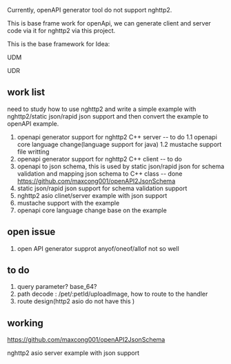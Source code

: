 Currently, openAPI generator tool do not support nghttp2.

This is base frame work for openApi, we can generate client and server code via it for nghttp2 via this project.

This is the base framework for Idea:

UDM

UDR


## work list

need to study how to use nghttp2 and write a simple example with nghttp2/static json/rapid json support and then convert the example to openAPI example.

1. openapi generator support for nghttp2 C++ server -- to do
1.1 openapi core language change(language support for java)
1.2 mustache support file writting
2. openapi generator support for nghttp2 C++ client -- to do
3. openapi to json schema, this is used by static json/rapid json for schema validation and mapping json schema to C++ class -- done   https://github.com/maxcong001/openAPI2JsonSchema
4. static json/rapid json support for schema validation support 
5. nghttp2 asio clinet/server example with json support
6. mustache support with the example 
7. openapi core language change base on the example


## open issue
1. open API generator supprot anyof/oneof/allof not so well


## to do
1. query parameter? base_64?
2. path decode : /pet/:petId/uploadImage, how to route to the handler
3. route design(http2 asio do not have this )



## working 

https://github.com/maxcong001/openAPI2JsonSchema

nghttp2 asio server example with json support

